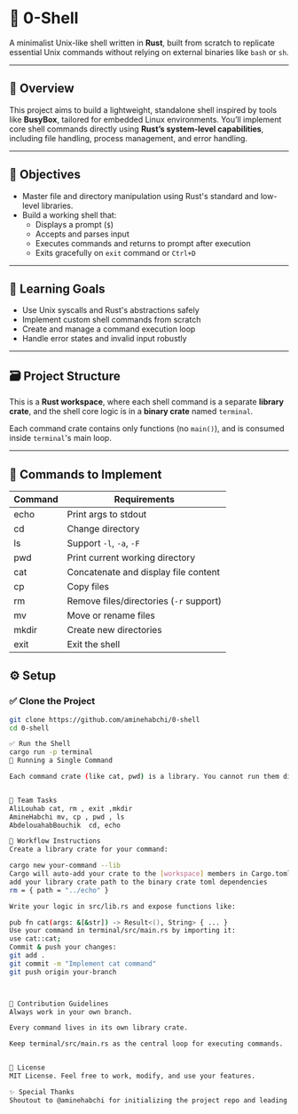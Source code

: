 # 🐚 0-Shell

A minimalist Unix-like shell written in **Rust**, built from scratch to replicate essential Unix commands without relying on external binaries like `bash` or `sh`.

---

## 📖 Overview

This project aims to build a lightweight, standalone shell inspired by tools like **BusyBox**, tailored for embedded Linux environments. You’ll implement core shell commands directly using **Rust’s system-level capabilities**, including file handling, process management, and error handling.

---

## 🎯 Objectives

- Master file and directory manipulation using Rust's standard and low-level libraries.
- Build a working shell that:
  - Displays a prompt (`$`)
  - Accepts and parses input
  - Executes commands and returns to prompt after execution
  - Exits gracefully on `exit` command or `Ctrl+D`

---

## 🧠 Learning Goals

- Use Unix syscalls and Rust's abstractions safely
- Implement custom shell commands from scratch
- Create and manage a command execution loop
- Handle error states and invalid input robustly

---

## 🗃️ Project Structure

This is a **Rust workspace**, where each shell command is a separate **library crate**, and the shell core logic is in a **binary crate** named `terminal`.

Each command crate contains only functions (no `main()`), and is consumed inside `terminal`'s main loop.

---
## 🔧 Commands to Implement

| Command | Requirements                                |
|---------|---------------------------------------------|
| echo    | Print args to stdout                        |
| cd      | Change directory                            |
| ls      | Support `-l`, `-a`, `-F`                     |
| pwd     | Print current working directory             |
| cat     | Concatenate and display file content        |
| cp      | Copy files                                  |
| rm      | Remove files/directories (`-r` support)     |
| mv      | Move or rename files                        |
| mkdir   | Create new directories                      |
| exit    | Exit the shell                              |
## ⚙️ Setup

### ✅ Clone the Project

```bash
git clone https://github.com/aminehabchi/0-shell
cd 0-shell

✅ Run the Shell
cargo run -p terminal
🧪 Running a Single Command

Each command crate (like cat, pwd) is a library. You cannot run them directly, but they are invoked from terminal.


👥 Team Tasks
AliLouhab cat, rm , exit ,mkdir
AmineHabchi	mv, cp , pwd , ls
AbdelouahabBouchik	cd, echo

🚀 Workflow Instructions
Create a library crate for your command:

cargo new your-command --lib
Cargo will auto-add your crate to the [workspace] members in Cargo.toml.
add your library crate path to the binary crate toml dependencies
rm = { path = "../echo" }

Write your logic in src/lib.rs and expose functions like:

pub fn cat(args: &[&str]) -> Result<(), String> { ... }
Use your command in terminal/src/main.rs by importing it:
use cat::cat;
Commit & push your changes:
git add .
git commit -m "Implement cat command"
git push origin your-branch



🤝 Contribution Guidelines
Always work in your own branch.

Every command lives in its own library crate.

Keep terminal/src/main.rs as the central loop for executing commands.


🧾 License
MIT License. Feel free to work, modify, and use your features.

✨ Special Thanks
Shoutout to @aminehabchi for initializing the project repo and leading the workspace setup.